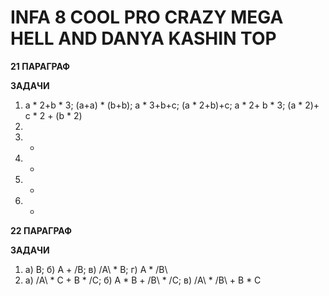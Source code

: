 # INFA 8 COOL PRO CRAZY MEGA HELL AND DANYA KASHIN TOP

**21 ПАРАГРАФ**

**ЗАДАЧИ**

1) a * 2+b * 3; (a+a) * (b+b); a * 3+b+c; (a * 2+b)+c; a * 2+ b * 3; (a * 2)+ c * 2 + (b * 2)
2) 
3) -
4) -
5) -
6) -

**22 ПАРАГРАФ**

**ЗАДАЧИ**

1) a) B; б) A + /B\; в) /A\ * B; г) A * /B\
2) а) /A\ * C + B * /C\; б) A * B + /B\ * /C\; в) /A\ * /B\ + B * C
